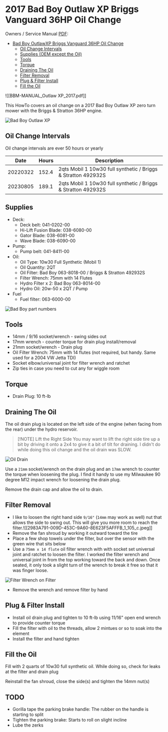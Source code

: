 # 2017 Bad Boy Outlaw XP Briggs Vanguard 36HP Oil Change

Owners / Service Manual [PDF](https://www.badboymowers.com/images/manuals/2017_manuals/BBM-MANUAL_Outlaw%20XP_2017.pdf): 
- [Bad Boy OutlawXP Briggs Vanguard 36HP Oil Change](#bad-boy-outlawxp-briggs-vanguard-36hp-oil-change)
  - [Oil Change Intervals](#oil-change-intervals)
  - [Supplies (OEM except the Oil)](#supplies-oem-except-the-oil)
  - [Tools](#tools)
  - [Torque](#torque)
  - [Draining The Oil](#draining-the-oil)
  - [Filter Removal](#filter-removal)
  - [Plug & Filter Install](#plug--filter-install)
  - [Fill the Oil](#fill-the-oil)

![[BBM-MANUAL_Outlaw XP_2017.pdf]]

This HowTo covers an oil change on a 2017 Bad Boy Outlaw XP zero turn mower with the Briggs & Stratton 36HP engine.

![Bad Boy Outlaw XP](img/2022-03-21-22-21-55.png)

## Oil Change Intervals

Oil change intervals are ever 50 hours or yearly

| Date | Hours | Description |
| ------- | ----- | ----------- |
| 20220322 | 152.4 | 2qts Mobil 1 10w30 full synthetic / Briggs & Stratton 492932S |
| 20230805 | 189.1 | 2qts Mobil 1 10w30 full synthetic / Briggs & Stratton 492932S |

## Supplies

- Deck:
  - Deck belt: 041-0202-00
  - Hi-Lift Fusion Blade: 038-6080-00
  - Gator Blade: 038-6081-00
  - Wave Blade: 038-6090-00
- Pump:
  - Pump belt: 041-8411-00
- Oil:
  - Oil Type: 10w30 Full Synthetic (Mobil 1)
  - Oil Quantity: 2QT
  - Oil Filter: Bad Boy 063-8018-00 / Briggs & Stratton 492932S
  - Filter Wrench: 75mm with 14 Flutes
  - Hydro Filter x 2: Bad Boy 063-8014-00
  - Hydro Oil: 20w-50 x 2QT / Pump
- Fuel
  - Fuel filter: 063-6000-00

![Bad Boy part numbers](img/2022-03-21-22-18-55.png)

## Tools

- 14mm / 9/16 socket/wrench - swing sides out
- 17mm wrench - counter torque for drain plug install/removal
- 21mm socket/wrench - Drain plug
- Oil Filter Wrench: 75mm with 14 flutes (not required, but handy. Same used for a 2004 VW Jetta TDI)
- Socket elbow/universal joint for filter wrench and ratchet
- Zip ties in case you need to cut any for wiggle room

## Torque

- Drain Plug: 10 ft-lb

## Draining The Oil

The oil drain plug is located on the left side of the engine (when facing from the rear) under the hydro reservoir.

> [!NOTE] Lift the Right Side
> You may want to lift the right side tire up a bit by driving it onto a 2x4 to give it a bit of tilt for draining. I didn't do while doing this oil change and the oil drain was SLOW.

![Oil Drain](img/2022-03-21-22-19-50.png)

Use a `21mm` socket/wrench on the drain plug and an `17mm` wrench to counter the torque when loosening the plug. I find it handy to use my Milwaukee 90 degree M12 impact wrench for loosening the drain plug.

Remove the drain cap and allow the oil to drain.

## Filter Removal

- I like to loosen the right hand side `9/16"` (`14mm` may work as well) nut that allows the side to swing out. This will give you more room to reach the filter.![[2983A791-009D-453C-9A60-8E623F5AFFFB_1_105_c.jpeg]]
- Remove the fan shroud by working it outward toward the tire
- Place a few shop towels under the filter, but over the sensor with the green wire that sits below 
- Use a `75mm x 14 flute` oil filter wrench with with socket set universal joint and ratchet to loosen the filter. I worked the filter wrench and universal joint in from the top working toward the back and down. Once seated, it only took a slight turn of the wrench to break it free so that it was finger loose.

![Filter Wrench on Filter](img/2022-03-21-22-20-51.png)

- Remove the wrench and remove filter by hand

## Plug & Filter Install

- Install oil drain plug and tighten to 10 ft-lb using 11/16" open end wrench to provide counter torque
- Fill the filter with oil to the threads, allow 2 mintues or so to soak into the element
- Install the filter and hand tighten

## Fill the Oil

Fill with 2 quarts of 10w30 full synthetic oil. While doing so, check for leaks at the filter and drain plug

Reinstall the fan shroud, close the side(s) and tighten the 14mm nut(s)

## TODO

- Gorilla tape the parking brake handle: The rubber on the handle is starting to split
- Tighten the parking brake: Starts to roll on slight incline
- Lube the zerks